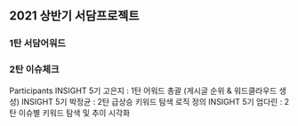 ## 2021 상반기 서담프로젝트
### 1탄 서담어워드
### 2탄 이슈체크

Participants
INSIGHT 5기 고은지 : 1탄 어워드 총괄 (게시글 순위 & 워드클라우드 생성)
INSIGHT 5기 박정균 : 2탄 급상승 키워드 탐색 로직 정의
INSIGHT 5기 엄다린 : 2탄 이슈별 키워드 탐색 및 추이 시각화
